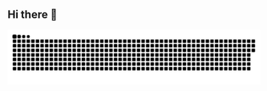 ## Hi there 👋

<div>
  <img src="https://raw.githubusercontent.com/Ad1tyaPatel/Ad1tyaPatel/output/snake.svg" width = 1500 alt="Snake animation" />
</div>
